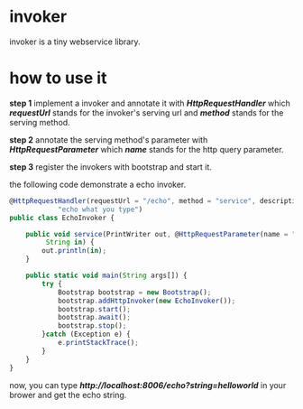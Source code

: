 # invoker

invoker is a tiny webservice library. 


# how to use it

**step 1**
implement a invoker and annotate it with **_HttpRequestHandler_** which **_requestUrl_** stands for the 
invoker's serving url and **_method_** stands for the serving method.

**step 2**
annotate the serving method's parameter with **_HttpRequestParameter_** which **_name_** stands for the
http query parameter.

**step 3**
register the invokers with bootstrap and start it. 

the following code demonstrate a echo invoker. 

```js
@HttpRequestHandler(requestUrl = "/echo", method = "service", description = 
			"echo what you type")
public class EchoInvoker {

    public void service(PrintWriter out, @HttpRequestParameter(name = "string")
    	 String in) {
        out.println(in);
    }

    public static void main(String args[]) {
        try {
            Bootstrap bootstrap = new Bootstrap();
            bootstrap.addHttpInvoker(new EchoInvoker());
            bootstrap.start();
            bootstrap.await();
            bootstrap.stop();
        }catch (Exception e) {
            e.printStackTrace();
        }
    }
}
```

now, you can type **_http://localhost:8006/echo?string=helloworld_** in your brower and get the echo string.